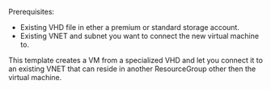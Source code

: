 Prerequisites:
- Existing VHD file in ether a premium or standard storage account.
- Existing VNET and subnet you want to connect the new virtual machine to.

This template creates a VM from a specialized VHD and let you connect it to an existing VNET that can reside in another ResourceGroup other then the virtual machine.
